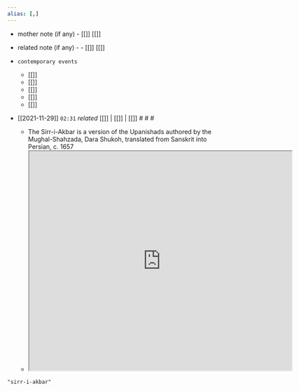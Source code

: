 ```yaml
---
alias: [,]
---
```

- mother note (if any)
		- [[]] [[]]
- related note (if any) -
		- [[]] [[]]
- `contemporary events`
	- [[]]
	- [[]]
	- [[]]
	- [[]]
	- [[]]

- [[2021-11-29]]  `02:31` _related_ [[]] | [[]] | [[]] # # #
	- The Sirr-i-Akbar is a version of the Upanishads authored by the Mughal-Shahzada, Dara Shukoh, translated from Sanskrit into Persian, c. 1657
	- <iframe src="https://www.wikiwand.com/en/Sirr-i-Akbar" width="600" height="500" ></iframe>

```query
"sirr-i-akbar"
```